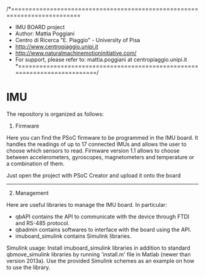 /*==========================================================================
* IMU BOARD project
* Author: Mattia Poggiani
* Centro di Ricerca "E. Piaggio" - University of Pisa
* http://www.centropiaggio.unipi.it
* http://www.naturalmachinemotioninitiative.com/
* For support, please refer to: mattia.poggiani at centropiaggio.unipi.it
*==========================================================================/

IMU
===============
The repository is organized as follows:

1) Firmware

Here you can find the PSoC firmware to be programmed in the IMU board.
It handles the readings of up to 17 connected IMUs and allows the user to choose 
which sensors to read.
Firmware version 1.1 allows to choose between accelerometers, gyroscopes, 
magnetometers and temperature or a combination of them.

Just open the project with PSoC Creator and upload it onto the board


-------------------------------------------------------------------------------------
2) Management

Here are useful libraries to manage the IMU board.
In particular:
- qbAPI contains the API to communicate with the device through FTDI and RS-485 protocol.
- qbadmin contains softwares to interface with the board using the API.
- imuboard_simulink contains Simulink libraries.

Simulink usage:
Install imuboard_simulink libraries in addition to standard qbmove_simulink libraries 
by running 'install.m' file in Matlab (newer than version 2013a).
Use the provided Simulink schemes as an example on how to use the library.
